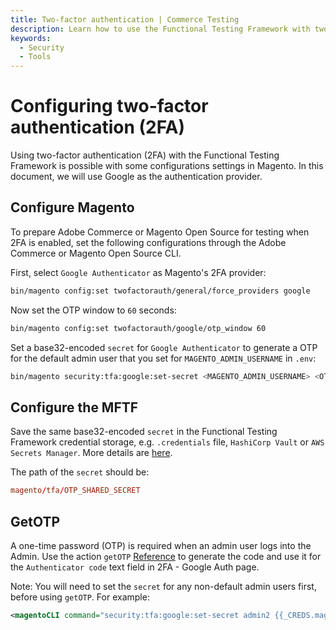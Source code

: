 ```yaml
---
title: Two-factor authentication | Commerce Testing
description: Learn how to use the Functional Testing Framework with two-factor authentication for Adobe Commerce and Magento Open Source projects.
keywords:
  - Security
  - Tools
---
```


# Configuring two-factor authentication (2FA)

Using two-factor authentication (2FA) with the Functional Testing Framework is possible with some configurations settings in Magento.
In this document, we will use Google as the authentication provider.

## Configure Magento

To prepare Adobe Commerce or Magento Open Source for testing when 2FA is enabled, set the following configurations through the Adobe Commerce or Magento Open Source CLI.

First, select `Google Authenticator` as Magento's 2FA provider:

```bash
bin/magento config:set twofactorauth/general/force_providers google
```

Now set the OTP window to `60` seconds:

```bash
bin/magento config:set twofactorauth/google/otp_window 60
```

Set a base32-encoded `secret` for `Google Authenticator` to generate a OTP for the default admin user that you set for `MAGENTO_ADMIN_USERNAME` in `.env`:

```bash
bin/magento security:tfa:google:set-secret <MAGENTO_ADMIN_USERNAME> <OTP_SHARED_SECRET>  
```

## Configure the MFTF

Save the same base32-encoded `secret` in the Functional Testing Framework credential storage, e.g. `.credentials` file, `HashiCorp Vault` or `AWS Secrets Manager`.
More details are [here](./credentials.md).

The path of the `secret` should be:

```conf
magento/tfa/OTP_SHARED_SECRET
```

## GetOTP

A one-time password (OTP) is required when an admin user logs into the Admin.
Use the action `getOTP` [Reference](./test/actions.md#getotp) to generate the code and use it for the `Authenticator code` text field in 2FA - Google Auth page.

Note:
You will need to set the `secret` for any non-default admin users first, before using `getOTP`. For example:

```xml
<magentoCLI command="security:tfa:google:set-secret admin2 {{_CREDS.magento/tfa/OTP_SHARED_SECRET}}" stepKey="setSecret"/>
```

